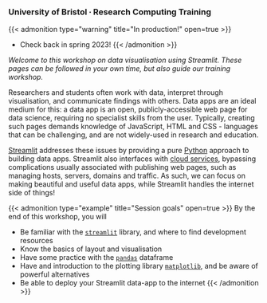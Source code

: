 ### University of Bristol ∙ Research Computing Training

{{< admonition type="warning" title="In production!" open=true >}}
- Check back in spring 2023!
{{< /admonition >}}

*Welcome to this workshop on data visualisation using Streamlit. These pages can be followed in your own time, but also guide our training workshop.*

Researchers and students often work with data, interpret through visualisation, and communicate findings with others. Data apps are an ideal medium for this: a data app is an open, publicly-accessible web page for data science, requiring no specialist skills from the user. Typically, creating such pages demands knowledge of JavaScript, HTML and CSS - languages that can be challenging, and are not widely-used in research and education. 

[Streamlit](https://streamlit.io/) addresses these issues by providing a pure [Python](https://www.python.org/) approach to building data apps. Streamlit also interfaces with [cloud services](https://streamlit.io/cloud), bypassing complications usually associated with publishing web pages, such as managing hosts, servers, domains and traffic. As such, we can focus on making beautiful and useful data apps, while Streamlit handles the internet side of things!

{{< admonition type="example" title="Session goals" open=true >}}
By the end of this workshop, you will
- Be familiar with the [`streamlit`](https://docs.streamlit.io/library/api-reference) library, and where to find development resources 
- Know the basics of layout and visualisation
- Have some practice with the [`pandas`](https://pandas.pydata.org/pandas-docs/stable/index.html) dataframe
- Have and introduction to the plotting library [`matplotlib`](https://matplotlib.org/), and be aware of powerful alternatives
- Be able to deploy your Streamlit data-app to the internet
{{< /admonition >}}
